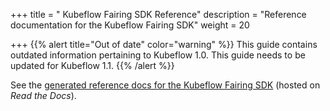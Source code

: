 +++
title = " Kubeflow Fairing SDK Reference"
description = "Reference documentation for the Kubeflow Fairing SDK"
weight = 20
                    
+++
{{% alert title="Out of date" color="warning" %}}
This guide contains outdated information pertaining to Kubeflow 1.0. This guide
needs to be updated for Kubeflow 1.1.
{{% /alert %}}

See the [generated reference docs for the Kubeflow Fairing 
SDK](https://kubeflow-fairing.readthedocs.io/en/latest/) (hosted on 
*Read the Docs*).